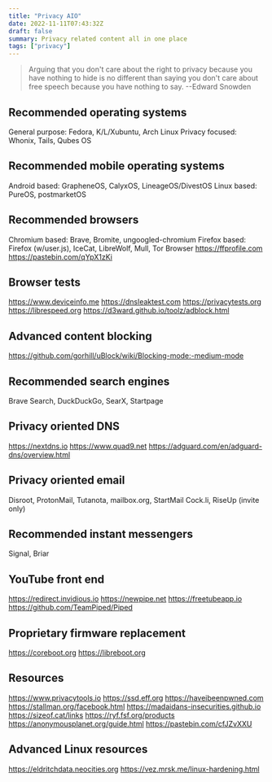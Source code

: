 ```yaml
---
title: "Privacy AIO"
date: 2022-11-11T07:43:32Z
draft: false
summary: Privacy related content all in one place
tags: ["privacy"]
---
```

> Arguing that you don't care about the right to privacy because you have nothing to hide is no different than saying you don't care about free speech because you have nothing to say.
--Edward Snowden

## Recommended operating systems
General purpose: Fedora, K/L/Xubuntu, Arch Linux
Privacy focused: Whonix, Tails, Qubes OS

## Recommended mobile operating systems
Android based: GrapheneOS, CalyxOS, LineageOS/DivestOS
Linux based: PureOS, postmarketOS

## Recommended browsers
Chromium based: Brave, Bromite, ungoogled-chromium
Firefox based: Firefox (w/user.js), IceCat, LibreWolf, Mull, Tor Browser
https://ffprofile.com
https://pastebin.com/qYpX1zKi

## Browser tests
https://www.deviceinfo.me
https://dnsleaktest.com
https://privacytests.org
https://librespeed.org
https://d3ward.github.io/toolz/adblock.html

## Advanced content blocking
https://github.com/gorhill/uBlock/wiki/Blocking-mode:-medium-mode

## Recommended search engines
Brave Search, DuckDuckGo, SearX, Startpage

## Privacy oriented DNS
https://nextdns.io
https://www.quad9.net
https://adguard.com/en/adguard-dns/overview.html

## Privacy oriented email
Disroot, ProtonMail, Tutanota, mailbox.org, StartMail
Cock.li, RiseUp (invite only)

## Recommended instant messengers
Signal, Briar

## YouTube front end
https://redirect.invidious.io
https://newpipe.net
https://freetubeapp.io
https://github.com/TeamPiped/Piped

## Proprietary firmware replacement
https://coreboot.org
https://libreboot.org

## Resources
https://www.privacytools.io
https://ssd.eff.org
https://haveibeenpwned.com
https://stallman.org/facebook.html
https://madaidans-insecurities.github.io
https://sizeof.cat/links
https://ryf.fsf.org/products
https://anonymousplanet.org/guide.html
https://pastebin.com/cfJZvXXU

## Advanced Linux resources
https://eldritchdata.neocities.org
https://vez.mrsk.me/linux-hardening.html
